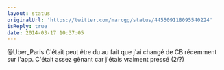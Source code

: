 ```yaml
---
layout: status
originalUrl: 'https://twitter.com/marcgg/status/445509118095540224'
isReply: true
date: 2014-03-17 10:37:05
---
```


@Uber_Paris C'était peut être du au fait que j'ai changé de CB récemment sur l'app. C'était assez gênant car j'étais vraiment pressé (2/?)
